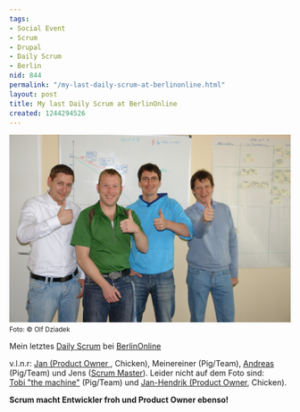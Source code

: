 ```yaml
---
tags:
- Social Event
- Scrum
- Drupal
- Daily Scrum
- Berlin
nid: 844
permalink: "/my-last-daily-scrum-at-berlinonline.html"
layout: post
title: My last Daily Scrum at BerlinOnline
created: 1244294526
---
```

<img src="/assets/imgs/DSC00091.JPG" alt="My last daily scrum at BerlinOnline"  />
<small>Foto: &copy; Olf Dziadek</small><br />
<p>Mein letztes <a href="http://de.wikipedia.org/wiki/Scrum#Daily_Scrum">Daily Scrum</a> bei <a href="http://berlinonline.de">BerlinOnline</a></p><!--break-->
<p>v.l.n.r: <a href="https://www.xing.com/profile/Jan_Albers5">Jan (Product Owner </a>, Chicken), Meinereiner (Pig/Team), <a href="http://twitter.com/andymob">Andreas</a> (Pig/Team) und Jens
(<a href="http://de.wikipedia.org/wiki/Scrum#Scrum_Master">Scrum Master</a>). Leider nicht auf dem Foto sind:<br /> <a href="http://www.neuronaut.de/">Tobi "the machine"</a> (Pig/Team) und <a href="https://www.xing.com/profile/JanHendrik_Senf">Jan-Hendrik (Product  Owner</a>, Chicken).</p>
<p><b>Scrum macht Entwickler froh und Product Owner ebenso!</b></p>

